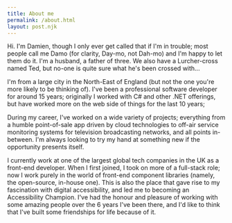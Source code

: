 ```yaml
---
title: About me
permalink: /about.html
layout: post.njk
---
```


Hi. I'm Damien, though I only ever get called that if I'm in trouble; most
people call me Damo (for clarity, Day-mo, not Dah-mo) and I'm happy to let
them do it. I'm a husband, a father of three. We also have a Lurcher-cross
named Ted, but no-one is quite sure what he's been crossed with...

I'm from a large city in the North-East of England (but not the one you're
more likely to be thinking of). I've been a professional software developer
for around 15 years; originally I worked with C# and other .NET offerings,
but have worked more on the web side of things for the last 10 years;

During my career, I've worked on a wide variety of projects; everything
from a humble point-of-sale app driven by cloud technologies to off-air
service monitoring systems for television broadcasting networks, and
all points in-between. I'm always looking to try my hand at something
new if the opportunity presents itself.

I currently work at one of the largest global tech companies in the UK as
a front-end developer. When I first joined, I took on more of a full-stack
role; now I work purely in the world of front-end component libraries
(namely, the open-source, in-house one). This is also the place that gave
rise to my fascination with digital accessibility, and led me to becoming
an Accessibility Champion. I've had the honour and pleasure of working with
some amazing people over the 6 years I've been there, and I'd like to think
that I've built some friendships for life because of it.
